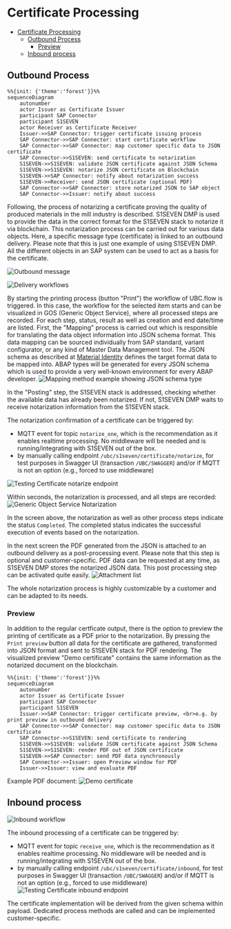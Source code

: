 # Certificate Processing


<!-- @import "[TOC]" {cmd="toc" depthFrom=2 depthTo=3 orderedList=true} -->

<!-- code_chunk_output -->

- [Certificate Processing](#certificate-processing)
  - [Outbound Process](#outbound-process)
    - [Preview](#preview)
  - [Inbound process](#inbound-process)

<!-- /code_chunk_output -->



## Outbound Process

```mermaid
%%{init: {'theme':'forest'}}%%
sequenceDiagram
    autonumber
    actor Issuer as Certificate Issuer
    participant SAP Connector
    participant S1SEVEN
    actor Receiver as Certificate Receiver
    Issuer->>SAP Connector: trigger certificate issuing process
    SAP Connector->>SAP Connector: start certificate workflow
    SAP Connector->>SAP Connector: map customer specific data to JSON certificate
    SAP Connector->>S1SEVEN: send certificate to notarization
    S1SEVEN->>S1SEVEN: validate JSON certificate against JSON Schema
    S1SEVEN->>S1SEVEN: notarize JSON certificate on Blockchain
    S1SEVEN->>SAP Connector: notify about notarization success
    S1SEVEN->>Receiver: send JSON certificate (optional PDF)
    SAP Connector->>SAP Connector: store notarized JSON to SAP object
    SAP Connector->>Issuer: notify about success
```

Following, the process of notarizing a certificate proving the quality of produced materials in the mill industry is described. S1SEVEN DMP is used to provide the data in the correct format for the S1SEVEN stack to notarize it via blockchain. This notarization process can be carried out for various data objects. Here, a specific message type (certificate) is linked to an outbound delivery. Please note that this is just one example of using S1SEVEN DMP. All the different objects in an SAP system can be used to act as a basis for the certificate.

![Outbound message](./assets/figure_2.png "Outbound message")

![Delivery workflows](./assets/figure_3.png "Delivery workflows")

By starting the printing process (button "Print") the workflow of UBC.flow is triggered. In this case, the workflow for the selected item starts and can be visualized in GOS (Generic Object Service), where all processed steps are recorded. For each step, status, result as well as creation and end date/time are listed.
First, the "Mapping" process is carried out which is responsible for translating the data object information into JSON schema format. This data mapping can be sourced individually from SAP standard, variant configurator, or any kind of Master Data Management tool.
The JSON schema as described at [Material Identity](https://materialidentity.org) defines the target format data to be mapped into. ABAP types will be generated for every JSON schema which is used to provide a very well-known environment for every ABAP developer.
![Mapping method example showing JSON schema type](./assets/mapping_method.png "Mapping method example showing JSON schema type")

In the "Posting" step, the S1SEVEN stack is addressed, checking whether the available data has already been notarized. If not, S1SEVEN DMP waits to receive notarization information from the S1SEVEN stack.

The notarization confirmation of a certificate can be triggered by:

- MQTT event for topic `notarize_one`, which is the recommendation as it enables realtime processing. No middleware will be needed and is running/integrating with S1SEVEN out of the box.
- by manually calling endpoint `/ubc/s1seven/certificate/notarize`, for test purposes in Swagger UI (transaction `/UBC/SWAGGER`) and/or if MQTT is not an option (e.g., forced to use middleware)

![Testing Certificate notarize endpoint](./assets/figure_22.png "Testing Certificate notarize endpoint")

Within seconds, the notarization is processed, and all steps are recorded:
![Generic Object Service Notarization](./assets/figure_5.png "Generic Object Service Notarization")

In the screen above, the notarization as well as other process steps indicate the status `Completed`. The completed status indicates the successful execution of events based on the notarization.

In the next screen the PDF generated from the JSON is attached to an outbound delivery as a post-processing event. Please note that this step is optional and customer-specific. PDF data can be requested at any time, as S1SEVEN DMP stores the notarized JSON data. This post processing step can be activated quite easily.
![Attachment list](./assets/figure_6.png "Attachment list")

The whole notarization process is highly customizable by a customer and can be adapted to its needs.

### Preview

In addition to the regular certficate output, there is the option to preview the printing of certificate as a PDF prior to the notarization. By pressing the `Print preview` button all data for the certificate are gathered, transformed into JSON format and sent to S1SEVEN stack for PDF rendering. The visualized preview "Demo certificate" contains the same information as the notarized document on the blockchain.

```mermaid
%%{init: {'theme':'forest'}}%%
sequenceDiagram
    autonumber
    actor Issuer as Certificate Issuer
    participant SAP Connector
    participant S1SEVEN
    Issuer->>SAP Connector: trigger certificate preview, <br>e.g. by print preview in outbound delivery
    SAP Connector->>SAP Connector: map customer specific data to JSON certificate
    SAP Connector->>S1SEVEN: send certificate to rendering
    S1SEVEN->>S1SEVEN: validate JSON certificate against JSON Schema
    S1SEVEN->>S1SEVEN: render PDF out of JSON certificate
    S1SEVEN->>SAP Connector: send PDF data synchronously
    SAP Connector->>Issuer: open Preview window for PDF
    Issuer->>Issuer: view and evaluate PDF
```

Example PDF document:
![Demo certificate](./assets/steel_mill.png "Demo certififcate")

## Inbound process

![Inbound workflow](./assets/figure_10.png "Inbound workflow")

The inbound processing of a certificate can be triggered by:

- MQTT event for topic `receive_one`, which is the recommendation as it enables realtime processing. No middleware will be needed and is running/integrating with S1SEVEN out of the box.
- by manually calling endpoint `/ubc/s1seven/certificate/inbound`, for test purposes in Swagger UI (transaction `/UBC/SWAGGER`) and/or if MQTT is not an option (e.g., forced to use middleware)
  ![Testing Certificate inbound endpoint](./assets/figure_23.png "Testing Certificate inbound endpoint")

The certificate implementation will be derived from the given schema within payload. Dedicated process methods are called and can be implemented customer-specific.